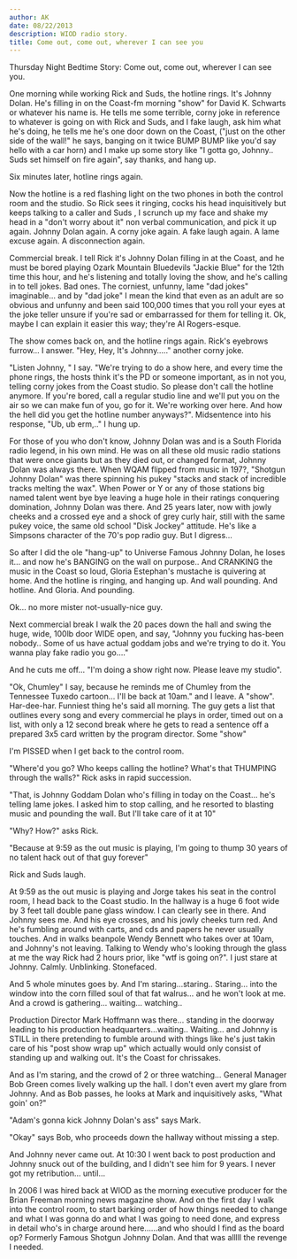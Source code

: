 ```yaml
---
author: AK
date: 08/22/2013
description: WIOD radio story.
title: Come out, come out, wherever I can see you
---
```


Thursday Night Bedtime Story: Come out, come out, wherever I can see you.

One morning while working Rick and Suds, the hotline rings. It's Johnny Dolan. He's filling in on the Coast-fm morning "show" for David K. Schwarts or whatever his name is. He tells me some terrible, corny joke in reference to whatever is going on with Rick and Suds, and I fake laugh, ask him what he's doing, he tells me he's one door down on the Coast, ("just on the other side of the wall!" he says, banging on it twice BUMP BUMP like you'd say hello with a car horn) and I make up some story like "I gotta go, Johnny.. Suds set himself on fire again", say thanks, and hang up.

Six minutes later, hotline rings again.

Now the hotline is a red flashing light on the two phones in both the control room and the studio. So Rick sees it ringing, cocks his head inquisitively but keeps talking to a caller and Suds , I scrunch up my face and shake my head in a "don't worry about it" non verbal communication, and pick it up again. Johnny Dolan again. A corny joke again. A fake laugh again. A lame excuse again. A disconnection again.

Commercial break. I tell Rick it's Johnny Dolan filling in at the Coast, and he must be bored playing Ozark Mountain Bluedevils "Jackie Blue" for the 12th time this hour, and he's listening and totally loving the show, and he's calling in to tell jokes. Bad ones. The corniest, unfunny, lame "dad jokes" imaginable… and by "dad joke" I mean the kind that even as an adult are so obvious and unfunny and been said 100,000 times that you roll your eyes at the joke teller unsure if you're sad or embarrassed for them for telling it. Ok, maybe I can explain it easier this way; they're Al Rogers-esque.

The show comes back on, and the hotline rings again. Rick's eyebrows furrow… I answer. "Hey, Hey, It's Johnny….." another corny joke.

"Listen Johnny, " I say. "We're trying to do a show here, and every time the phone rings, the hosts think it's the PD or someone important, as in not you, telling corny jokes from the Coast studio. So please don't call the hotline anymore. If you're bored, call a regular studio line and we'll put you on the air so we can make fun of you, go for it. We're working over here. And how the hell did you get the hotline number anyways?". Midsentence into his response, "Ub, ub erm,.." I hung up.

For those of you who don't know, Johnny Dolan was and is a South Florida radio legend, in his own mind. He was on all these old music radio stations that were once giants but as they died out, or changed format, Johnny Dolan was always there. When WQAM flipped from music in 197?, "Shotgun Johnny Dolan" was there spinning his pukey "stacks and stack of incredible tracks melting the wax". When Power or Y or any of those stations big named talent went bye bye leaving a huge hole in their ratings conquering domination, Johnny Dolan was there. And 25 years later, now with jowly cheeks and a crossed eye and a shock of grey curly hair, still with the same pukey voice, the same old school "Disk Jockey" attitude. He's like a Simpsons character of the 70's pop radio guy. But I digress…

So after I did the ole "hang-up" to Universe Famous Johnny Dolan, he loses it… and now he's BANGING on the wall on purpose.. And CRANKING the music in the Coast so loud, Gloria Estephan's mustache is quivering at home. And the hotline is ringing, and hanging up. And wall pounding. And hotline. And Gloria. And pounding.

Ok… no more mister not-usually-nice guy.

Next commercial break I walk the 20 paces down the hall and swing the huge, wide, 100lb door WIDE open, and say, "Johnny you fucking has-been nobody.. Some of us have actual goddam jobs and we're trying to do it. You wanna play fake radio you go…."

And he cuts me off… "I'm doing a show right now. Please leave my studio".

"Ok, Chumley" I say, because he reminds me of Chumley from the Tennessee Tuxedo cartoon… I'll be back at 10am." and I leave. A "show". Har-dee-har. Funniest thing he's said all morning. The guy gets a list that outlines every song and every commercial he plays in order, timed out on a list, with only a 12 second break where he gets to read a sentence off a prepared 3x5 card written by the program director. Some "show"

I'm PISSED when I get back to the control room.

"Where'd you go? Who keeps calling the hotline? What's that THUMPING through the walls?" Rick asks in rapid succession.

"That, is Johnny Goddam Dolan who's filling in today on the Coast… he's telling lame jokes. I asked him to stop calling, and he resorted to blasting music and pounding the wall. But I'll take care of it at 10"

"Why? How?" asks Rick.

"Because at 9:59 as the out music is playing, I'm going to thump 30 years of no talent hack out of that guy forever"

Rick and Suds laugh.

At 9:59 as the out music is playing and Jorge takes his seat in the control room, I head back to the Coast studio. In the hallway is a huge 6 foot wide by 3 feet tall double pane glass window. I can clearly see in there. And Johnny sees me. And his eye crosses, and his jowly cheeks turn red. And he's fumbling around with carts, and cds and papers he never usually touches. And in walks beanpole Wendy Bennett who takes over at 10am, and Johnny's not leaving. Talking to Wendy who's looking through the glass at me the way Rick had 2 hours prior, like "wtf is going on?". I just stare at Johnny. Calmly. Unblinking. Stonefaced.

And 5 whole minutes goes by. And I'm staring…staring.. Staring… into the window into the corn filled soul of that fat walrus… and he won't look at me. And a crowd is gathering… waiting… watching..

Production Director Mark Hoffmann was there… standing in the doorway leading to his production headquarters…waiting.. Waiting… and Johnny is STILL in there pretending to fumble around with things like he's just takin care of his "post show wrap up" which actually would only consist of standing up and walking out. It's the Coast for chrissakes.

And as I'm staring, and the crowd of 2 or three watching… General Manager Bob Green comes lively walking up the hall. I don't even avert my glare from Johnny. And as Bob passes, he looks at Mark and inquisitively asks, "What goin' on?"

"Adam's gonna kick Johnny Dolan's ass" says Mark.

"Okay" says Bob, who proceeds down the hallway without missing a step.

And Johnny never came out. At 10:30 I went back to post production and Johnny snuck out of the building, and I didn't see him for 9 years. I never got my retribution… until…

In 2006 I was hired back at WIOD as the morning executive producer for the Brian Freeman morning news magazine show. And on the first day I walk into the control room, to start barking order of how things needed to change and what I was gonna do and what I was going to need done, and express in detail who's in charge around here……and who should I find as the board op? Formerly Famous Shotgun Johnny Dolan. And that was alllll the revenge I needed.
